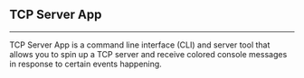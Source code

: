 ## TCP Server App
-----

TCP Server App is a command line interface (CLI) and server tool that allows you to spin up a TCP server and receive colored console messages in response to certain events happening.  
